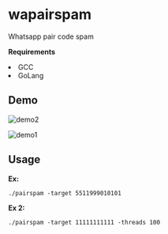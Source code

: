 # wapairspam
Whatsapp pair code spam

**Requirements**
<li>GCC</li>
<li>GoLang</li>

## Demo

![demo2](https://github.com/0x0Crypto/wapairspam/assets/171881595/650f2760-278b-4efc-890c-986113b7c4b0)

![demo1](https://github.com/0x0Crypto/wapairspam/assets/171881595/b563dd05-523e-4668-beaa-ffbc0bea95ec)

## Usage

**Ex:**
```
./pairspam -target 5511999010101
```

**Ex 2:**
```
./pairspam -target 11111111111 -threads 100
```
